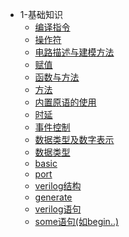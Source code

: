 * 1-基础知识
   * [编译指令](编译指令.md)
   * [操作符](操作符.md)
   * [电路描述与建模方法](电路描述与建模方法.md)
   * [赋值](赋值.md)
   * [函数与方法](函数与方法/)
   * [方法](方法.md)
   * [内置原语的使用](内置原语的使用.md)
   * [时延](时延.md)
   * [事件控制](事件控制.md)
   * [数据类型及数字表示](数据类型及数字表示.md)
   * [数据类型](数据类型.md)
   * [basic](basic/)
   * [port](port.md)
   * [verilog结构](verilog结构/)
   * [generate](generate.md)
   * [verilog语句](verilog语句/)
   * [some语句(如begin..)](some语句(如begin..).md)
